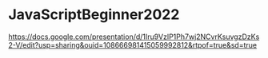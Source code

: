 # JavaScriptBeginner2022

https://docs.google.com/presentation/d/1Iru9VzlP1Ph7wj2NCvrKsuvgzDzKs2-V/edit?usp=sharing&ouid=108666981415059992812&rtpof=true&sd=true
